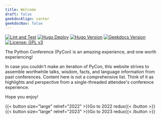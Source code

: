```yaml
---
title: Welcome
draft: false
geekdocAlign: center
geekdocNav: false
---
```


<span class="badge-placeholder">[![Lint and Test](https://github.com/jamesbraza/pycon-redux/actions/workflows/lint-test.yaml/badge.svg)](https://github.com/jamesbraza/pycon-redux/actions/workflows/lint-test.yaml)</span>
<span class="badge-placeholder">[![Hugo Deploy](https://github.com/jamesbraza/pycon-redux/actions/workflows/hugo.yaml/badge.svg)](https://github.com/jamesbraza/pycon-redux/actions/workflows/hugo.yaml)</span>
<span class="badge-placeholder">[![Hugo Version](https://img.shields.io/badge/Hugo-0.115.4-blue.svg)](https://gohugo.io)</span>
<span class="badge-placeholder">[![Geekdocs Version](https://img.shields.io/badge/Geekdocs-0.40.1-blue.svg)](https://geekdocs.de/)</span>
<span class="badge-placeholder">[![License: GPL v3](https://img.shields.io/badge/License-GPLv3-blue.svg)](https://github.com/jamesbraza/pycon-redux/blob/main/LICENSE)</span>

The Python Conference (PyCon) is an amazing experience,
and one worth experiencing!

In case you couldn't make an iteration of PyCon, this website strives to assemble
worthwhile talks, wisdom, facts, and language information
from past conferences.
Content here is not a comprehensive list.
Think of it as highlights and perspective
from a single-threaded attendee's conference experience.

Hope you enjoy!

{{< button size="large" relref="2022" >}}Go to 2022 redux{{< /button >}}
\
{{< button size="large" relref="2023" >}}Go to 2023 redux{{< /button >}}
